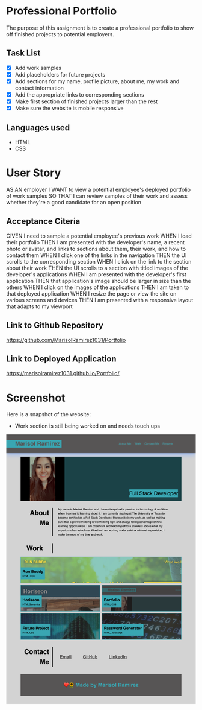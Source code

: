 # Professional Portfolio
 
 The purpose of this assignment is to create a professional portfolio to show off finished projects to potential employers.

 ## Task List

- [x] Add work samples
- [x] Add placeholders for future projects
- [x] Add sections for my name, profile picture, about me, my work and contact information
- [x] Add the appropriate links to corresponding sections
- [x] Make first section of finished projects larger than the rest
- [x] Make sure the website is mobile responsive

## Languages used

* HTML
* CSS

# User Story 

AS AN employer
I WANT to view a potential employee's deployed portfolio of work samples
SO THAT I can review samples of their work and assess whether they're a good candidate for an open position

## Acceptance Citeria

GIVEN I need to sample a potential employee's previous work
WHEN I load their portfolio
THEN I am presented with the developer's name, a recent photo or avatar, and links to sections about them, their work, and how to contact them
WHEN I click one of the links in the navigation
THEN the UI scrolls to the corresponding section
WHEN I click on the link to the section about their work
THEN the UI scrolls to a section with titled images of the developer's applications
WHEN I am presented with the developer's first application
THEN that application's image should be larger in size than the others
WHEN I click on the images of the applications
THEN I am taken to that deployed application
WHEN I resize the page or view the site on various screens and devices
THEN I am presented with a responsive layout that adapts to my viewport

## Link to Github Repository
https://github.com/MarisolRamirez1031/Portfolio

## Link to Deployed Application
https://marisolramirez1031.github.io/Portfolio/

# Screenshot

Here is a snapshot of the website:
* Work section is still being worked on and needs touch ups 

![alt="site"](./assets/images/portfolio.jpg)
